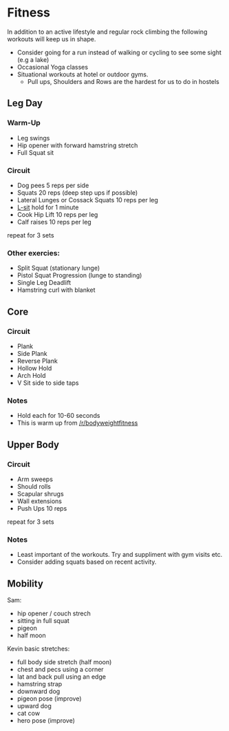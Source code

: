 Fitness
=======

In addition to an active lifestyle and regular rock climbing the following workouts will keep us in shape.

* Consider going for a run instead of walking or cycling to see some sight (e.g a lake)
* Occasional Yoga classes
* Situational workouts at hotel or outdoor gyms.
  * Pull ups, Shoulders and Rows are the hardest for us to do in hostels


Leg Day
-------
### Warm-Up
* Leg swings
* Hip opener with forward hamstring stretch
* Full Squat sit

### Circuit
* Dog pees 5 reps per side
* Squats 20 reps (deep step ups if possible)
* Lateral Lunges or Cossack Squats 10 reps per leg
* [L-sit](https://www.reddit.com/r/bodyweightfitness/wiki/exercises/l-sit) hold for 1 minute
* Cook Hip Lift 10 reps per leg
* Calf raises 10 reps per leg

repeat for 3 sets

### Other exercies:
* Split Squat (stationary lunge)
* Pistol Squat Progression (lunge to standing)
* Single Leg Deadlift
* Hamstring curl with blanket


Core
----
### Circuit
* Plank
* Side Plank
* Reverse Plank
* Hollow Hold
* Arch Hold
* V Sit side to side taps

### Notes
* Hold each for 10-60 seconds
* This is warm up from [/r/bodyweightfitness](https://www.reddit.com/r/bodyweightfitness/wiki/kb/recommended_routine)


Upper Body
----------
### Circuit
* Arm sweeps
* Should rolls
* Scapular shrugs
* Wall extensions
* Push Ups 10 reps

repeat for 3 sets

### Notes
* Least important of the workouts. Try and suppliment with gym visits etc.
* Consider adding squats based on recent activity.


Mobility
--------
Sam:
* hip opener / couch strech
* sitting in full squat
* pigeon
* half moon

Kevin basic stretches:
* full body side stretch (half moon)
* chest and pecs using a corner
* lat and back pull using an edge
* hamstring strap
* downward dog
* pigeon pose (improve)
* upward dog
* cat cow
* hero pose (improve)

